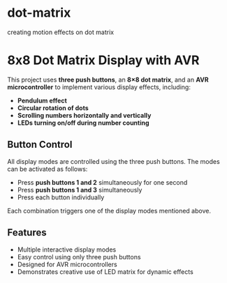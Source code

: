 # dot-matrix
creating motion effects on dot matrix


# 8x8 Dot Matrix Display with AVR

This project uses **three push buttons**, an **8×8 dot matrix**, and an **AVR microcontroller** to implement various display effects, including:

- **Pendulum effect**  
- **Circular rotation of dots**  
- **Scrolling numbers horizontally and vertically**  
- **LEDs turning on/off during number counting**  

## Button Control

All display modes are controlled using the three push buttons. The modes can be activated as follows:

- Press **push buttons 1 and 2** simultaneously for one second  
- Press **push buttons 1 and 3** simultaneously  
- Press each button individually  

Each combination triggers one of the display modes mentioned above.

## Features

- Multiple interactive display modes  
- Easy control using only three push buttons  
- Designed for AVR microcontrollers  
- Demonstrates creative use of LED matrix for dynamic effects

